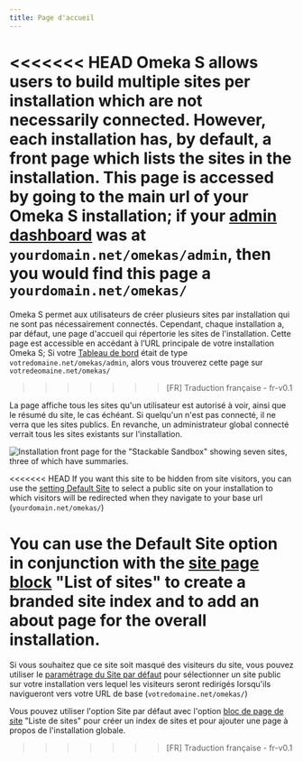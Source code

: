 ```yaml
---
title: Page d'accueil
---
```


<<<<<<< HEAD
Omeka S allows users to build multiple sites per installation which are not necessarily connected. However, each installation has, by default, a front page which lists the sites in the installation. This page is accessed by going to the main url of your Omeka S installation; if your [admin dashboard](admin-dashboard.md) was at `yourdomain.net/omekas/admin`, then you would find this page a `yourdomain.net/omekas/`
=======
Omeka S permet aux utilisateurs de créer plusieurs sites par installation qui ne sont pas nécessairement connectés. Cependant, chaque installation a, par défaut, une page d'accueil qui répertorie les sites de l'installation. Cette page est accessible en accédant à l’URL principale de votre installation Omeka S; Si votre [Tableau de bord](/admin-dashboard.md) était de type `votredomaine.net/omekas/admin`, alors vous trouverez cette page sur `votredeomaine.net/omekas/`
>>>>>>> [FR] Traduction française - fr-v0.1

La page affiche tous les sites qu'un utilisateur est autorisé à voir, ainsi que le résumé du site, le cas échéant. Si quelqu'un n'est pas connecté, il ne verra que les sites publics. En revanche, un administrateur global connecté verrait tous les sites existants sur l'installation.

![Installation front page for the "Stackable Sandbox" showing seven sites, three of which have summaries.](files/frontpage-basic.png)

<<<<<<< HEAD
If you want this site to be hidden from site visitors, you can use the [setting Default Site](admin/settings/#global-settings) to select a public site on your installation to which visitors will be redirected when they navigate to your base url (`yourdomain.net/omekas/`)

You can use the Default Site option in conjunction with the [site page block](sites/site_pages/#page-blocks) "List of sites" to create a branded site index and to add an about page for the overall installation. 
=======
Si vous souhaitez que ce site soit masqué des visiteurs du site, vous pouvez utiliser le [paramétrage du Site par défaut](/admin/settings/#global-settings) pour sélectionner un site public sur votre installation vers lequel les visiteurs seront redirigés lorsqu'ils navigueront vers votre URL de base (`votredomaine.net/omekas/`)

Vous pouvez utiliser l'option Site par défaut avec l'option [bloc de page de site](/sites/site_pages/#page-blocks) "Liste de sites" pour créer un index de sites et pour ajouter une page à propos de l'installation globale.
>>>>>>> [FR] Traduction française - fr-v0.1
